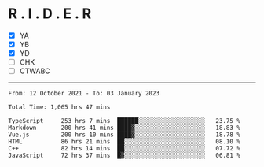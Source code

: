 # R . I . D . E . R

- [x] YA
- [x] YB
- [x] YD
- [ ] CHK
- [ ] CTWABC

---

<!--START_SECTION:waka-->

```text
From: 12 October 2021 - To: 03 January 2023

Total Time: 1,065 hrs 47 mins

TypeScript     253 hrs 7 mins  ██████░░░░░░░░░░░░░░░░░░░   23.75 %
Markdown       200 hrs 41 mins ████▓░░░░░░░░░░░░░░░░░░░░   18.83 %
Vue.js         200 hrs 10 mins ████▓░░░░░░░░░░░░░░░░░░░░   18.78 %
HTML           86 hrs 21 mins  ██░░░░░░░░░░░░░░░░░░░░░░░   08.10 %
C++            82 hrs 14 mins  ██░░░░░░░░░░░░░░░░░░░░░░░   07.72 %
JavaScript     72 hrs 37 mins  █▓░░░░░░░░░░░░░░░░░░░░░░░   06.81 %
```

<!--END_SECTION:waka-->
